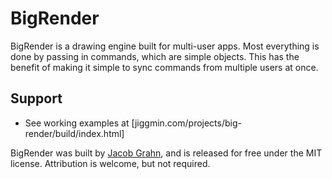 # BigRender

BigRender is a drawing engine built for multi-user apps. Most everything is done by passing in commands, which are simple objects. This has the benefit of making it simple to sync commands from multiple users at once.

## Support
* See working examples at [jiggmin.com/projects/big-render/build/index.html]

BigRender was built by [Jacob Grahn](https://jiggmin.com), and is released for free under the MIT license. Attribution is welcome, but not required.